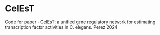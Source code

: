 # CelEsT
Code for paper - CelEsT: a unified gene regulatory network for estimating transcription factor activities in C. elegans. Perez 2024
